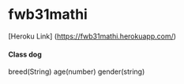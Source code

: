 # fwb31mathi
[Heroku Link] (https://fwb31mathi.herokuapp.com/)

#### Class dog
breed(String)
age(number)
gender(string) 
